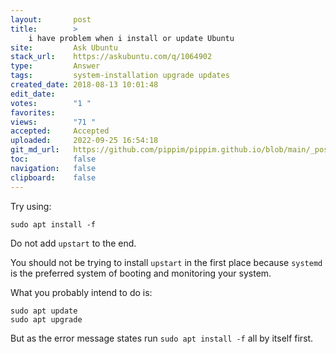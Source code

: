 ```yaml
---
layout:       post
title:        >
    i have problem when i install or update Ubuntu
site:         Ask Ubuntu
stack_url:    https://askubuntu.com/q/1064902
type:         Answer
tags:         system-installation upgrade updates
created_date: 2018-08-13 10:01:48
edit_date:    
votes:        "1 "
favorites:    
views:        "71 "
accepted:     Accepted
uploaded:     2022-09-25 16:54:18
git_md_url:   https://github.com/pippim/pippim.github.io/blob/main/_posts/2018/2018-08-13-i-have-problem-when-i-install-or-update-Ubuntu.md
toc:          false
navigation:   false
clipboard:    false
---
```


Try using:

``` 
sudo apt install -f
```

Do not add `upstart` to the end.

You should not be trying to install `upstart` in the first place because `systemd` is the preferred system of booting and monitoring your system.

What you probably intend to do is:

``` 
sudo apt update
sudo apt upgrade
```

But as the error message states run `sudo apt install -f` all by itself first.
